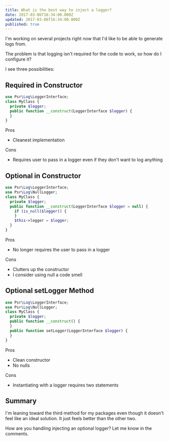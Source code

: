 ```yaml
---
title: What is the best way to inject a logger?
date: 2017-03-06T16:34:00.000Z
updated: 2017-03-06T16:34:00.000Z
published: true
---
```


I'm working on several projects right now that I'd like to be able to generate logs from.

The problem is that logging isn't required for the code to work, so how do I configure it?

I see three possibilities:

## Required in Constructor

```php
use Psr\Log\LoggerInterface;
class MyClass {
  private $logger;
  public function __construct(LoggerInterface $logger) {
  }
}
```

Pros

* Cleanest implementation

Cons

* Requires user to pass in a logger even if they don't want to log anything

## Optional in Constructor

```php
use Psr\Log\LoggerInterface;
use Psr\Log\NullLogger;
class MyClass {
  private $logger;
  public function __construct(LoggerInterface $logger = null) {
    if (is_null($logger)) {
    }
    $this->logger = $logger;
  }
}
```

Pros

* No longer requires the user to pass in a logger

Cons

* Clutters up the constructor
* I consider using null a code smell

## Optional setLogger Method

```php
use Psr\Log\LoggerInterface;
use Psr\Log\NullLogger;
class MyClass {
  private $logger;
  public function __construct() {
  }
  public function setLogger(LoggerInterface $logger) {
  }
}
```

Pros

* Clean constructor
* No nulls

Cons

* Instantiating with a logger requires two statements

## Summary

I'm leaning toward the third method for my packages even though it doesn't feel like an ideal solution. It just feels better than the other two.

How are you handling injecting an optional logger? Let me know in the comments.


